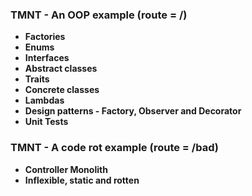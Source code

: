 ### TMNT - An OOP example (route = /)
- **Factories**
- **Enums**
- **Interfaces**
- **Abstract classes**
- **Traits**
- **Concrete classes**
- **Lambdas**
- **Design patterns - Factory, Observer and Decorator**
- **Unit Tests**

### TMNT - A code rot example (route = /bad)

- **Controller Monolith**
- **Inflexible, static and rotten**
